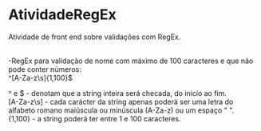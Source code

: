 # AtividadeRegEx
Atividade de front end sobre validações com RegEx.<br /><br />

-RegEx para validação de nome com máximo de 100 caracteres e que não pode conter números:<br />
  ^[A-Za-z\s]{1,100}$<br />

  ^ e $ - denotam que a string inteira será checada, do inicío ao fim.<br />
  [A-Za-z\s] - cada carácter da string apenas poderá ser uma letra do alfabeto romano maiúscula ou minúscula (A-Za-z) ou um espaço " ".<br />
  {1,100} - a string poderá ter entre 1 e 100 caracteres.<br />
